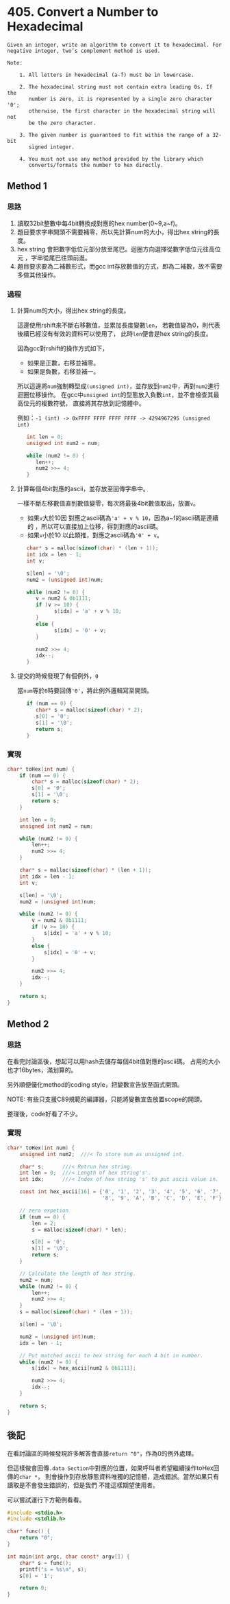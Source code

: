 # 405. Convert a Number to Hexadecimal

    Given an integer, write an algorithm to convert it to hexadecimal. For
    negative integer, two’s complement method is used.

    Note:

        1. All letters in hexadecimal (a-f) must be in lowercase.

        2. The hexadecimal string must not contain extra leading 0s. If the
           number is zero, it is represented by a single zero character '0';
           otherwise, the first character in the hexadecimal string will not
           be the zero character.

        3. The given number is guaranteed to fit within the range of a 32-bit
           signed integer.

        4. You must not use any method provided by the library which
           converts/formats the number to hex directly.

## Method 1

### 思路

1. 讀取32bit整數中每4bit轉換成對應的hex number(0~9,a~f)。
2. 題目要求字串開頭不需要補零，所以先計算num的大小，得出hex string的長度。
3. hex string 會把數字低位元部分放至尾巴。迴圈方向選擇從數字低位元往高位元
   ，字串從尾巴往頭前進。
4. 題目要求要為二補數形式，而gcc int存放數值的方式，即為二補數，故不需要多做其他操作。

### 過程

1. 計算num的大小，得出hex string的長度。

   這邊使用rshift來不斷右移數值，並累加長度變數`len`，
   若數值變為0，則代表後續已經沒有有效的資料可以使用了，
   此時`len`便會是hex string的長度。

   因為gcc對rshift的操作方式如下，
   - 如果是正數，右移並補零。
   - 如果是負數，右移並補一。

   所以這邊將`num`強制轉型成`(unsigned int)`，並存放到`num2`中，再對`num2`進行迴圈位移操作。
   在gcc中`unsigned int`的型態放入負數`int`，並不會檢查其最高位元的複數符號，
   直接將其存放到記憶體中。

   例如：`-1 (int) -> 0xFFFF FFFF FFFF FFFF -> 4294967295 (unsigned int)`

   ```c
      int len = 0;
      unsigned int num2 = num;

      while (num2 != 0) {
         len++;
         num2 >>= 4;
      }
   ```

2. 計算每個4bit對應的ascii，並存放至回傳字串中。

   一樣不斷左移數值直到數值變零，每次將最後4bit數值取出，放置`v`。
   - 如果`v`大於10因
     對應之ascii碼為`'a' + v % 10`，因為a~f的ascii碼是連續的
     ，所以可以直接加上位移，得到對應的ascii碼。
   - 如果`v`小於10
     以此類推，對應之ascii碼為`'0' + v`。

   ```c
      char* s = malloc(sizeof(char) * (len + 1));
      int idx = len - 1;
      int v;

      s[len] = '\0';
      num2 = (unsigned int)num;

      while (num2 != 0) {
         v = num2 & 0b1111;
         if (v >= 10) {
               s[idx] = 'a' + v % 10;
         }
         else {
               s[idx] = '0' + v;
         }

         num2 >>= 4;
         idx--;
      }
   ```

3. 提交的時候發現了有個例外，`0`

   當`num`等於`0`時要回傳`'0'`，將此例外邏輯寫至開頭。

   ```c
      if (num == 0) {
         char* s = malloc(sizeof(char) * 2);
         s[0] = '0';
         s[1] = '\0';
         return s;
      }
   ```

### 實現

```c
char* toHex(int num) {
    if (num == 0) {
        char* s = malloc(sizeof(char) * 2);
        s[0] = '0';
        s[1] = '\0';
        return s;
    }

    int len = 0;
    unsigned int num2 = num;

    while (num2 != 0) {
        len++;
        num2 >>= 4;
    }

    char* s = malloc(sizeof(char) * (len + 1));
    int idx = len - 1;
    int v;

    s[len] = '\0';
    num2 = (unsigned int)num;

    while (num2 != 0) {
        v = num2 & 0b1111;
        if (v >= 10) {
            s[idx] = 'a' + v % 10;
        }
        else {
            s[idx] = '0' + v;
        }

        num2 >>= 4;
        idx--;
    }

    return s;
}
```

## Method 2

### 思路

在看完討論區後，想起可以用hash去儲存每個4bit值對應的ascii碼。
占用的大小也才16bytes，滿划算的。

另外順便優化method的coding style，把變數宣告放至函式開頭。

NOTE: 有些只支援C89規範的編譯器，只能將變數宣告放置scope的開頭。

整理後，code好看了不少。

### 實現

```c
char* toHex(int num) {
    unsigned int num2;  ///< To store num as unsigned int.

    char* s;      ///< Retrun hex string.
    int len = 0;  ///< Length of hex string's'.
    int idx;      ///< Index of hex string 's' to put ascii value in.

    const int hex_ascii[16] = {'0', '1', '2', '3', '4', '5', '6', '7',
                               '8', '9', 'A', 'B', 'C', 'D', 'E', 'F'};

    // zero expetion
    if (num == 0) {
        len = 2;
        s = malloc(sizeof(char) * len);

        s[0] = '0';
        s[1] = '\0';
        return s;
    }

    // Calculate the length of hex string.
    num2 = num;
    while (num2 != 0) {
        len++;
        num2 >>= 4;
    }
    s = malloc(sizeof(char) * (len + 1));

    s[len] = '\0';

    num2 = (unsigned int)num;
    idx = len - 1;

    // Put matched ascii to hex string for each 4 bit in number.
    while (num2 != 0) {
        s[idx] = hex_ascii[num2 & 0b1111];

        num2 >>= 4;
        idx--;
    }

    return s;
}

```

## 後記

在看討論區的時候發現許多解答會直接`return "0"`，作為0的例外處理。

但這樣做會回傳`.data Section`中對應的位置，如果呼叫者希望繼續操作toHex回傳的`char *`，
則會操作到存放靜態資料唯獨的記憶體，造成錯誤。當然如果只有讀取是不會發生錯誤的，但是我們
不能這樣期望使用者。

可以嘗試運行下方範例看看。

```c
#include <stdio.h>
#include <stdlib.h>

char* func() {
    return "0";
}

int main(int argc, char const* argv[]) {
    char* s = func();
    printf("s = %s\n", s);
    s[0] = '1';

    return 0;
}
```
